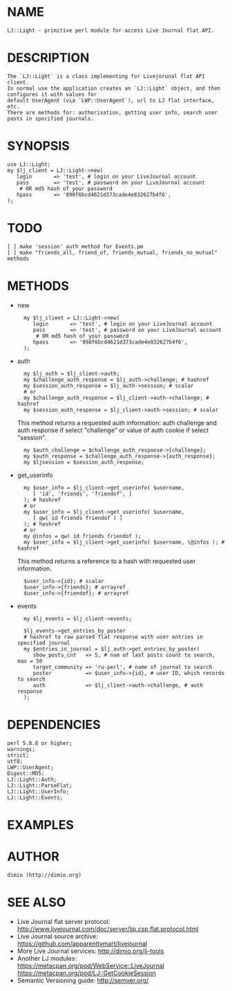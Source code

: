 # NAME

    LJ::Light - primitive perl module for access Live Journal flat API.

# DESCRIPTION

    The `LJ::Light` is a class implementing for Livejorunal flat API client.
    In normal use the application creates an `LJ::Light` object, and then configures it with values for
    default UserAgent (via `LWP::UserAgent`), url to LJ flat interface, etc. 
    There are methods for: authorisation, getting user info, search user posts in specified journals.

# SYNOPSIS

    use LJ::Light;
    my $lj_client = LJ::Light->new(
       login       => 'test', # login on your LiveJournal account
       pass        => 'test', # password on your LiveJournal account
        # OR md5 hash of your password
       hpass       => '098f6bcd4621d373cade4e832627b4f6',
    );

# TODO

    [ ] make 'session' auth method for Events.pm
    [ ] make "friends_all, friend_of, friends_mutual, friends_no_mutual" methods

# METHODS

- new

        my $lj_client = LJ::Light->new(
           login       => 'test', # login on your LiveJournal account
           pass        => 'test', # password on your LiveJournal account
            # OR md5 hash of your password
           hpass       => '098f6bcd4621d373cade4e832627b4f6',
        );

- auth

        my $lj_auth = $lj_client->auth;
        my $challenge_auth_response = $lj_auth->challenge; # hashref
        my $session_auth_response = $lj_auth->session; # scalar
        # or
        my $challenge_auth_response = $lj_client->auth->challenge; # hashref
        my $session_auth_response = $lj_client->auth->session; # scalar

    This method returns a requested auth information: auth challenge and auth response
    if select "challenge" or value of auth cookie if select "session".

        my $auth_challenge = $challenge_auth_response->{challenge};
        my $auth_response = $challenge_auth_response->{auth_response};
        my $ljsession = $session_auth_response;

- get\_userinfo

        my $user_info = $lj_client->get_userinfo( $username,
           [ 'id', 'friends', 'friendof', ]
        ); # hashref
        # or
        my $user_info = $lj_client->get_userinfo( $username,
           [ qw( id friends friendof ) ]
        ); # hashref
        # or
        my @infos = qw( id friends friendof );
        my $user_info = $lj_client->get_userinfo( $username, \@infos ); # hashref

    This method returns a reference to a hash with requested user information.

        $user_info->{id}; # scalar
        $user_info->{friends}; # arrayref
        $user_info->{friendof}; # arrayref

- events

        my $lj_events = $lj_client->events;

        $lj_events->get_entries_by_poster
        # hashref to raw parsed flat response with user entries in specified journal
        my $entries_in_journal = $lj_auth->get_entries_by_poster(
           show_posts_cnt   => 5, # num of last posts count to search, max = 50
           target_community => 'ru-perl', # name of journal to search
           poster           => $user_info->{id}, # user ID, which records to search
           auth             => $lj_client->auth->challenge, # auth response
        );

# DEPENDENCIES

    perl 5.8.8 or higher;
    warnings;
    strict;
    utf8;
    LWP::UserAgent;
    Digest::MD5;
    LJ::Light::Auth;
    LJ::Light::ParseFlat;
    LJ::Light::UserInfo;
    LJ::Light::Events;

# EXAMPLES

# AUTHOR

    dimio (http://dimio.org)

# SEE ALSO

- Live Journal flat server protocol:
 http://www.livejournal.com/doc/server/ljp.csp.flat.protocol.html
- Live Journal source archive:
 https://github.com/apparentlymart/livejournal
- More Live Journal services:
 http://dimio.org/lj-tools
- Another LJ modules:
 https://metacpan.org/pod/WebService::LiveJournal
 https://metacpan.org/pod/LJ::GetCookieSession
- Semantic Versioning guide:
 http://semver.org/
